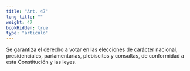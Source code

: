 ```yaml
---
title: "Art. 47"
long-title: ""
weight: 47
bookHidden: true
type: "articulo"
---
```


Se garantiza el derecho a votar en las elecciones de carácter nacional, presidenciales, parlamentarias, plebiscitos y consultas, de conformidad a esta Constitución y las leyes.
